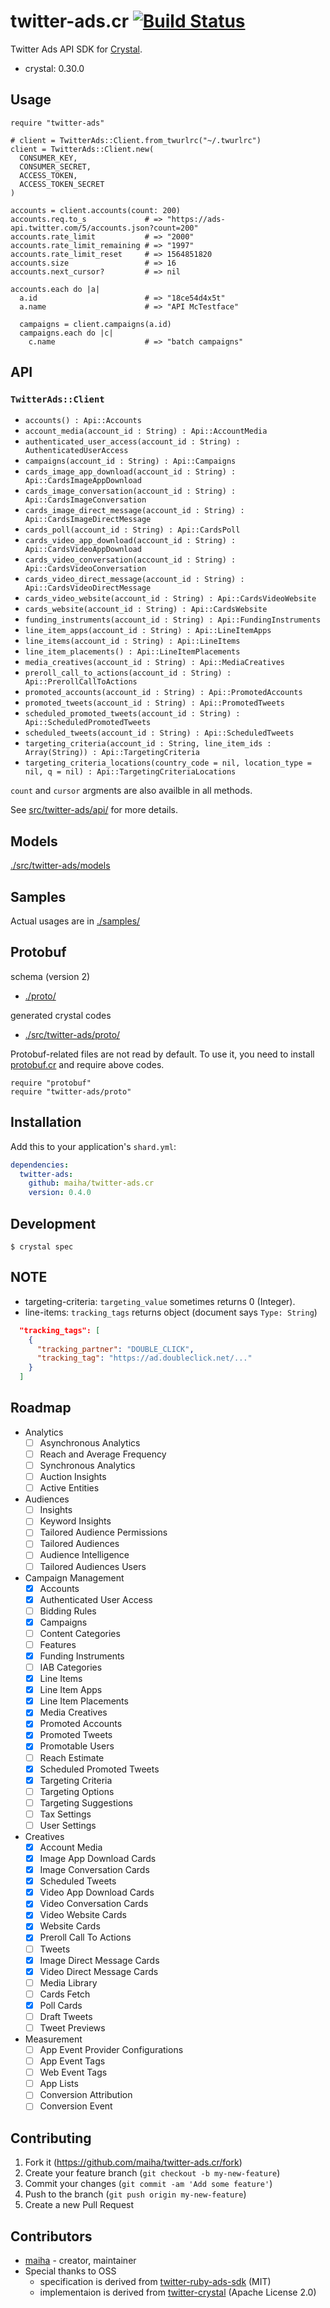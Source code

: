 # twitter-ads.cr [![Build Status](https://travis-ci.org/maiha/twitter-ads.cr.svg?branch=master)](https://travis-ci.org/maiha/twitter-ads.cr)

Twitter Ads API SDK for [Crystal](http://crystal-lang.org/).

- crystal: 0.30.0

## Usage

```crystal
require "twitter-ads"

# client = TwitterAds::Client.from_twurlrc("~/.twurlrc")
client = TwitterAds::Client.new(
  CONSUMER_KEY,
  CONSUMER_SECRET,
  ACCESS_TOKEN,
  ACCESS_TOKEN_SECRET
)

accounts = client.accounts(count: 200)
accounts.req.to_s             # => "https://ads-api.twitter.com/5/accounts.json?count=200"
accounts.rate_limit           # => "2000"
accounts.rate_limit_remaining # => "1997"
accounts.rate_limit_reset     # => 1564851820
accounts.size                 # => 16
accounts.next_cursor?         # => nil

accounts.each do |a|
  a.id                        # => "18ce54d4x5t"
  a.name                      # => "API McTestface"

  campaigns = client.campaigns(a.id)
  campaigns.each do |c|
    c.name                    # => "batch campaigns"
```

## API

### `TwitterAds::Client`

- `accounts() : Api::Accounts`
- `account_media(account_id : String) : Api::AccountMedia`
- `authenticated_user_access(account_id : String) : AuthenticatedUserAccess`
- `campaigns(account_id : String) : Api::Campaigns`
- `cards_image_app_download(account_id : String) : Api::CardsImageAppDownload`
- `cards_image_conversation(account_id : String) : Api::CardsImageConversation`
- `cards_image_direct_message(account_id : String) : Api::CardsImageDirectMessage`
- `cards_poll(account_id : String) : Api::CardsPoll`
- `cards_video_app_download(account_id : String) : Api::CardsVideoAppDownload`
- `cards_video_conversation(account_id : String) : Api::CardsVideoConversation`
- `cards_video_direct_message(account_id : String) : Api::CardsVideoDirectMessage`
- `cards_video_website(account_id : String) : Api::CardsVideoWebsite`
- `cards_website(account_id : String) : Api::CardsWebsite`
- `funding_instruments(account_id : String) : Api::FundingInstruments`
- `line_item_apps(account_id : String) : Api::LineItemApps`
- `line_items(account_id : String) : Api::LineItems`
- `line_item_placements() : Api::LineItemPlacements`
- `media_creatives(account_id : String) : Api::MediaCreatives`
- `preroll_call_to_actions(account_id : String) : Api::PrerollCallToActions`
- `promoted_accounts(account_id : String) : Api::PromotedAccounts`
- `promoted_tweets(account_id : String) : Api::PromotedTweets`
- `scheduled_promoted_tweets(account_id : String) : Api::ScheduledPromotedTweets`
- `scheduled_tweets(account_id : String) : Api::ScheduledTweets`
- `targeting_criteria(account_id : String, line_item_ids : Array(String)) : Api::TargetingCriteria`
- `targeting_criteria_locations(country_code = nil, location_type = nil, q = nil) : Api::TargetingCriteriaLocations`

`count` and `cursor` argments are also availble in all methods.

See [src/twitter-ads/api/](./src/twitter-ads/api/) for more details.

## Models

[./src/twitter-ads/models](./src/twitter-ads/models/)

## Samples

Actual usages are in [./samples/](./samples/)

## Protobuf

schema (version 2)
- [./proto/](./proto/)

generated crystal codes
- [./src/twitter-ads/proto/](./src/twitter-ads/proto/)

Protobuf-related files are not read by default.
To use it, you need to install [protobuf.cr](https://github.com/jeromegn/protobuf.cr) and require above codes.

```crystal
require "protobuf"
require "twitter-ads/proto"
```

## Installation

Add this to your application's `shard.yml`:

```yaml
dependencies:
  twitter-ads:
    github: maiha/twitter-ads.cr
    version: 0.4.0
```

## Development

```console
$ crystal spec
```

## NOTE
- targeting-criteria: `targeting_value` sometimes returns 0 (Integer).
- line-items: `tracking_tags` returns object (document says `Type: String`)
```json
  "tracking_tags": [
    {
      "tracking_partner": "DOUBLE_CLICK",
      "tracking_tag": "https://ad.doubleclick.net/..."
    }
  ]
```

## Roadmap

- Analytics
  - [ ] Asynchronous Analytics
  - [ ] Reach and Average Frequency
  - [ ] Synchronous Analytics
  - [ ] Auction Insights
  - [ ] Active Entities
- Audiences
  - [ ] Insights
  - [ ] Keyword Insights
  - [ ] Tailored Audience Permissions
  - [ ] Tailored Audiences
  - [ ] Audience Intelligence
  - [ ] Tailored Audiences Users
- Campaign Management
  - [x] Accounts
  - [x] Authenticated User Access
  - [ ] Bidding Rules
  - [x] Campaigns
  - [ ] Content Categories
  - [ ] Features
  - [x] Funding Instruments
  - [ ] IAB Categories
  - [x] Line Items
  - [x] Line Item Apps
  - [x] Line Item Placements
  - [x] Media Creatives
  - [x] Promoted Accounts
  - [x] Promoted Tweets
  - [x] Promotable Users
  - [ ] Reach Estimate
  - [x] Scheduled Promoted Tweets
  - [x] Targeting Criteria
  - [ ] Targeting Options
  - [ ] Targeting Suggestions
  - [ ] Tax Settings
  - [ ] User Settings
- Creatives
  - [x] Account Media
  - [x] Image App Download Cards
  - [x] Image Conversation Cards
  - [x] Scheduled Tweets
  - [x] Video App Download Cards
  - [x] Video Conversation Cards
  - [x] Video Website Cards
  - [x] Website Cards
  - [x] Preroll Call To Actions
  - [ ] Tweets
  - [x] Image Direct Message Cards
  - [x] Video Direct Message Cards
  - [ ] Media Library
  - [ ] Cards Fetch
  - [x] Poll Cards
  - [ ] Draft Tweets
  - [ ] Tweet Previews
- Measurement
  - [ ] App Event Provider Configurations
  - [ ] App Event Tags
  - [ ] Web Event Tags
  - [ ] App Lists
  - [ ] Conversion Attribution
  - [ ] Conversion Event

## Contributing

1. Fork it (<https://github.com/maiha/twitter-ads.cr/fork>)
2. Create your feature branch (`git checkout -b my-new-feature`)
3. Commit your changes (`git commit -am 'Add some feature'`)
4. Push to the branch (`git push origin my-new-feature`)
5. Create a new Pull Request

## Contributors

- [maiha](https://github.com/maiha) - creator, maintainer
- Special thanks to OSS
  - specification is derived from [twitter-ruby-ads-sdk](https://github.com/twitterdev/twitter-ruby-ads-sdk) (MIT)
  - implementaion is derived from [twitter-crystal](https://github.com/sferik/twitter-crystal) (Apache License 2.0)
